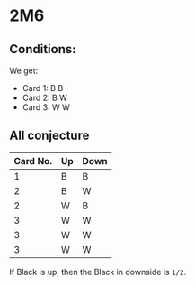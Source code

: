 # 2M6

## Conditions:

We get:

- Card 1: B B
- Card 2: B W
- Card 3: W W

## All conjecture

| Card No. | Up | Down
|----------|----|------
| 1 | B  | B
| 2 | B  | W
| 2 | W  | B
| 3 | W  | W
| 3 | W  | W
| 3 | W  | W

If Black is up, then the Black in downside is `1/2`.